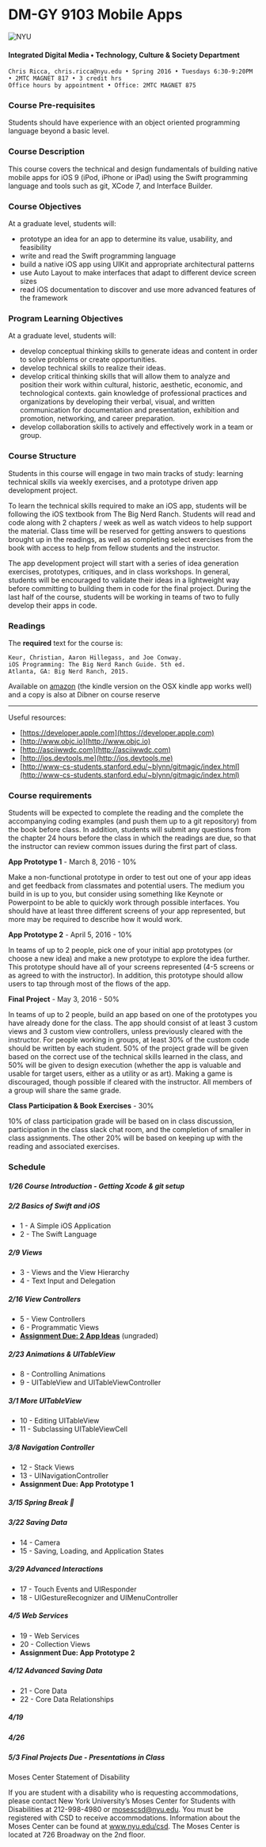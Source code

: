# DM-GY 9103 Mobile Apps

![NYU](http://ws2.polishedsolid.com/de/nyu_soe_logo.png)
#### Integrated Digital Media • Technology, Culture & Society Department



    Chris Ricca, chris.ricca@nyu.edu • Spring 2016 • Tuesdays 6:30-9:20PM • 2MTC MAGNET 817 • 3 credit hrs
    Office hours by appointment • Office: 2MTC MAGNET 875
   

### Course Pre-requisites
Students should have experience with an object oriented programming language beyond a basic level.

### Course Description
This course covers the technical and design fundamentals of building native mobile apps for iOS 9 (iPod, iPhone or iPad) using the Swift programming language and tools such as git, XCode 7, and Interface Builder.

### Course Objectives
At a graduate level, students will:

* prototype an idea for an app to determine its value, usability, and feasibility
* write and read the Swift programming language
* build a native iOS app using UIKit and appropriate architectural patterns
* use Auto Layout to make interfaces that adapt to different device screen sizes
* read iOS documentation to discover and use more advanced features of the framework

### Program Learning Objectives
At a graduate level, students will:

* develop conceptual thinking skills to generate ideas and content in order to solve problems or create opportunities.
* develop technical skills to realize their ideas.
* develop critical thinking skills that will allow them to analyze and position their work within cultural, historic, aesthetic, economic, and technological contexts.
gain knowledge of professional practices and organizations by developing their verbal, visual, and written communication for documentation and presentation, exhibition and promotion, networking, and career preparation.
* develop collaboration skills to actively and effectively work in a team or group.

### Course Structure 
Students in this course will engage in two main tracks of study: learning technical skills via weekly exercises, and a prototype driven app development project.

To learn the technical skills required to make an iOS app, students will be following the iOS textbook from The Big Nerd Ranch. Students will read and code along with 2 chapters / week as well as watch videos to help support the material. Class time will be reserved for getting answers to questions brought up in the readings, as well as completing select exercises from the book with access to help from fellow students and the instructor.

The app development project will start with a series of idea generation exercises, prototypes, critiques, and in class workshops. In general, students will be encouraged to validate their ideas in a lightweight way before committing to building them in code for the final project. During the last half of the course, students will be working in teams of two to fully develop their apps in code.

### Readings 

The **required** text for the course is:

```
Keur, Christian, Aaron Hillegass, and Joe Conway.
iOS Programming: The Big Nerd Ranch Guide. 5th ed.
Atlanta, GA: Big Nerd Ranch, 2015.
```

Available on [amazon](http://amzn.to/1SdWSgK) (the kindle version on the OSX kindle app works well) and a copy is also at Dibner on course reserve


---
Useful resources:

* [https://developer.apple.com](https://developer.apple.com)
* [http://www.objc.io](http://www.objc.io)
* [http://asciiwwdc.com](http://asciiwwdc.com)
* [http://ios.devtools.me](http://ios.devtools.me)
* [http://www-cs-students.stanford.edu/~blynn/gitmagic/index.html](http://www-cs-students.stanford.edu/~blynn/gitmagic/index.html)


### Course requirements 
Students will be expected to complete the reading and the complete the accompanying coding examples (and push them up to a git repository) from the book before class. In addition, students will submit any questions from the chapter 24 hours before the class in which the readings are due, so that the instructor can review common issues during the first part of class.

**App Prototype 1** - March 8, 2016 - 10%

Make a non-functional prototype in order to test out one of your app ideas and get feedback from classmates and potential users. The medium you build in is up to you, but consider using something like Keynote or Powerpoint to be able to quickly work through possible interfaces. You should have at least three different screens of your app represented, but more may be required to describe how it would work.

**App Prototype 2** - April 5, 2016 - 10%

In teams of up to 2 people, pick one of your initial app prototypes (or choose a new idea) and make a new prototype to explore the idea further. This prototype should have all of your screens represented (4-5 screens or as agreed to with the instructor). In addition, this prototype should allow users to tap through most of the flows of the app.

**Final Project** - May 3, 2016 - 50%

In teams of up to 2 people, build an app based on one of the prototypes you have already done for the class. The app should consist of at least 3 custom views and 3 custom view controllers, unless previously cleared with the instructor. For people working in groups, at least 30% of the custom code should be written by each student. 50% of the project grade will be given based on the correct use of the technical skills learned in the class, and 50% will be given to design execution (whether the app is valuable and usable for target users, either as a utility or as art). Making a game is discouraged, though possible if cleared with the instructor. All members of a group will share the same grade.

**Class Participation & Book Exercises** - 30%

10% of class participation grade will be based on in class discussion, participation in the class slack chat room, and the completion of smaller in class assignments. The other 20% will be based on keeping up with the reading and associated exercises.

### Schedule 


##### 1/26	Course Introduction - Getting Xcode & git setup


##### 2/2 	Basics of Swift and iOS

* 1 - A Simple iOS Application
* 2 - The Swift Language

##### 2/9 	Views

* 3 - Views and the View Hierarchy
* 4 - Text Input and Delegation

##### 2/16 	View Controllers
* 5 - View Controllers
* 6 - Programmatic Views
* [**Assignment Due: 2 App Ideas**](app_idea_assignment.md) (ungraded)

##### 2/23 	Animations & UITableView
* 8 - Controlling Animations
* 9 - UITableView and UITableViewController

##### 3/1 	More UITableView
* 10 - Editing UITableView
* 11 - Subclassing UITableViewCell

##### 3/8 Navigation Controller
* 12 - Stack Views
* 13 - UINavigationController
* **Assignment Due: App Prototype 1**

##### 3/15 Spring Break 🎉

##### 3/22 	Saving Data
* 14 - Camera
* 15 - Saving, Loading, and Application States

##### 3/29 	Advanced Interactions
* 17 - Touch Events and UIResponder
* 18 - UIGestureRecognizer and UIMenuController

##### 4/5 	Web Services
* 19 - Web Services
* 20 - Collection Views
* **Assignment Due: App Prototype 2**

##### 4/12 Advanced Saving Data
* 21 - Core Data
* 22 - Core Data Relationships

##### 4/19

##### 4/26

##### 5/3	Final Projects Due - Presentations in Class


Moses Center Statement of Disability

If you are student with a disability who is requesting accommodations, please contact New York University’s Moses Center for Students with Disabilities at 212-998-4980 or mosescsd@nyu.edu.  You must be registered with CSD to receive accommodations.  Information about the Moses Center can be found at www.nyu.edu/csd. The Moses Center is located at 726 Broadway on the 2nd floor.


